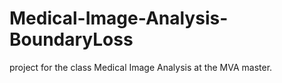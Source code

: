 # Medical-Image-Analysis-BoundaryLoss
  project for the class Medical Image Analysis at the MVA master.
